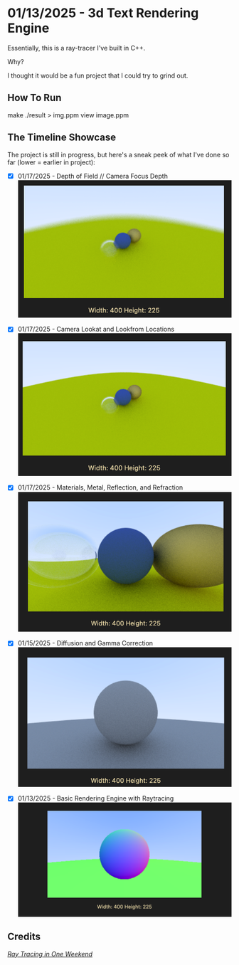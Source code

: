 # 01/13/2025 - 3d Text Rendering Engine

Essentially, this is a ray-tracer I've built in C++.

Why?

I thought it would be a fun project that I could try to grind out.

## How To Run

make
./result > img.ppm
view image.ppm


## The Timeline Showcase

The project is still in progress, but here's a sneak peek of what I've done so far (lower = earlier in project):


- [x] 01/17/2025 - Depth of Field // Camera Focus Depth
![image](doc/01-17-2025_3.png)

- [x] 01/17/2025 - Camera Lookat and Lookfrom Locations
![image](doc/01-17-2025_2.png)

- [x] 01/17/2025 - Materials, Metal, Reflection, and Refraction
![image](doc/01-17-2025_1.png)

- [x] 01/15/2025 - Diffusion and Gamma Correction
![image](doc/01-15-2025.png)

- [x] 01/13/2025 - Basic Rendering Engine with Raytracing
![image](doc/01-13-2025.png)






## Credits

[_Ray Tracing in One Weekend_](https://raytracing.github.io/books/RayTracingInOneWeekend.html)
